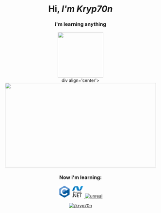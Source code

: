 <h1 align="center">Hi, <i>I'm Kryp70n</i></h1>
<h3 align="center">i'm learning anything</h3>
<p align="left">
    <div align='center'>
<img src="https://c.tenor.com/H3cgKrzO9ZsAAAAC/kotomi-san-girl.gif" align="center" width="150" height="150" />
        </div>
 <div align='center'>
div align='center'>
<img src="https://c.tenor.com/qdZL-I064VMAAAAC/pcorn.gif" align="center" width="498" height="277" />
        </div>
 <div align='center'>
    <h3>Now i'm learning:</h3>
<p> <img src="https://raw.githubusercontent.com/devicons/devicon/master/icons/c/c-original.svg" alt="c" width="40" height="40"/> </a> <a href="https://dotnet.microsoft.com/" target="_blank" rel="noreferrer"> <img src="https://raw.githubusercontent.com/devicons/devicon/master/icons/dot-net/dot-net-original-wordmark.svg" alt="dotnet" width="40" height="40"/> </a> <a href="https://unrealengine.com/" target="_blank" rel="noreferrer"> <img src="https://raw.githubusercontent.com/kenangundogan/fontisto/036b7eca71aab1bef8e6a0518f7329f13ed62f6b/icons/svg/brand/unreal-engine.svg" alt="unreal" width="40" height="40"/> </a> </p>
<p><a href="https://ko-fi.com//kryp70n"> <img src="https://cdn.ko-fi.com/cdn/kofi3.png?v=3" height="50" width="210" alt="/kryp70n" /></a></p><br><br>
    </div>
